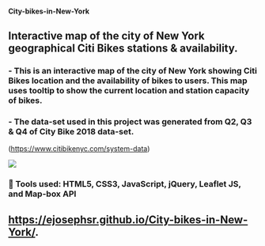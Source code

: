 #### City-bikes-in-New-York

## Interactive map of the city of New York geographical Citi Bikes stations &amp; availability.
### - This is an interactive map of the city of New York showing Citi Bikes location and the availability of bikes to users. This map uses tooltip to show the current location and station capacity of bikes.

### - The data-set used in this project was generated from Q2, Q3 &amp; Q4 of City Bike 2018 data-set.
(https://www.citibikenyc.com/system-data)


![](Image/city.png)


###  Tools used: HTML5, CSS3, JavaScript, jQuery, Leaflet JS, and Map-box API


 ## https://ejosephsr.github.io/City-bikes-in-New-York/.
